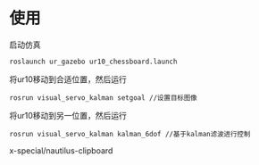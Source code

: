 # 使用
启动仿真
```
roslaunch ur_gazebo ur10_chessboard.launch 
```
将ur10移动到合适位置，然后运行
```
rosrun visual_servo_kalman setgoal //设置目标图像
```
将ur10移动到另一位置，然后运行
```
rosrun visual_servo_kalman kalman_6dof //基于kalman滤波进行控制
```
x-special/nautilus-clipboard
